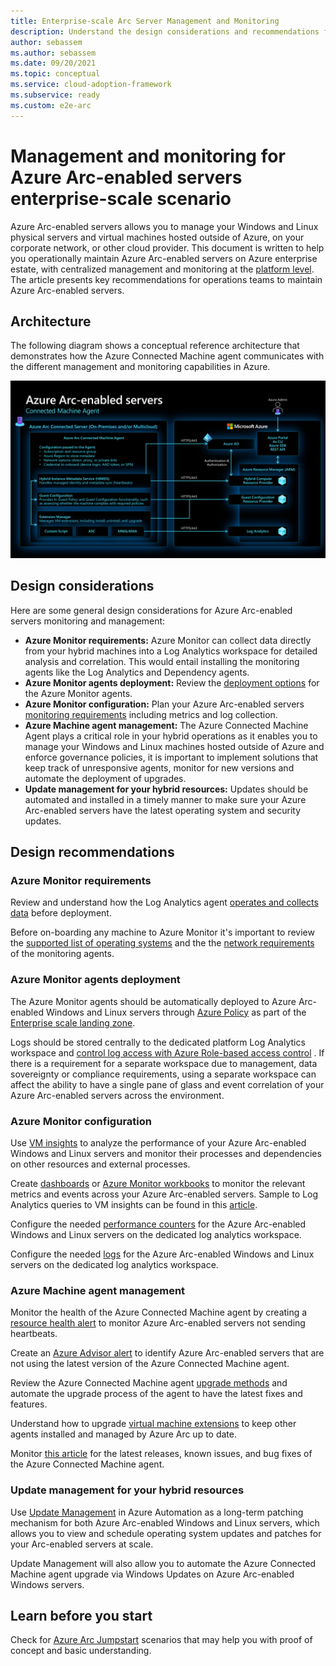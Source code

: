 ```yaml
---
title: Enterprise-scale Arc Server Management and Monitoring
description: Understand the design considerations and recommendations for management and monitoring of Arc-enabled servers
author: sebassem
ms.author: sebassem
ms.date: 09/20/2021
ms.topic: conceptual
ms.service: cloud-adoption-framework
ms.subservice: ready
ms.custom: e2e-arc
---
```


# Management and monitoring for Azure Arc-enabled servers enterprise-scale scenario

Azure Arc-enabled servers allows you to manage your Windows and Linux physical servers and virtual machines hosted outside of Azure, on your corporate network, or other cloud provider.  This document is written to help you operationally maintain Azure Arc-enabled servers on Azure enterprise estate, with centralized management and monitoring at the [platform level](/azure/cloud-adoption-framework/ready/enterprise-scale/management-and-monitoring). The article presents key recommendations for operations teams to maintain Azure Arc-enabled servers.

## Architecture

The following diagram shows a conceptual reference architecture that demonstrates how the Azure Connected Machine agent communicates with the different management and monitoring capabilities in Azure.

![Azure connected machine agent architecture](../../_images/hybrid/Azure-connected-machine-agent.png)

## Design considerations

Here are some general design considerations for Azure Arc-enabled servers monitoring and management:

- **Azure Monitor requirements:** Azure Monitor can collect data directly from your hybrid machines into a Log Analytics workspace for detailed analysis and correlation. This would entail installing the monitoring agents like the Log Analytics and Dependency agents.
- **Azure Monitor agents deployment:** Review the [deployment options](/azure/azure-arc/servers/concept-log-analytics-extension-deployment) for the Azure Monitor agents.
- **Azure Monitor configuration:** Plan your Azure Arc-enabled servers [monitoring requirements](/azure/azure-monitor/agents/log-analytics-agent#data-collected) including metrics and log collection.
- **Azure Machine agent management:** The Azure Connected Machine Agent plays a critical role in your hybrid operations as it enables you to manage your Windows and Linux machines hosted outside of Azure and enforce governance policies, it is important to implement solutions that keep track of unresponsive agents, monitor for new versions and automate the deployment of upgrades.
- **Update management for your hybrid resources:** Updates should be automated and installed in a timely manner to make sure your Azure Arc-enabled servers have the latest operating system and security updates.
## Design recommendations
### Azure Monitor requirements
Review and understand how the Log Analytics agent [operates and collects data](/azure/azure-monitor/agents/log-analytics-agent) before deployment.

Before on-boarding any machine to Azure Monitor it's important to review the [supported list of operating systems](/azure/azure-monitor/agents/agents-overview#supported-operating-systems) and the the [network requirements](/azure/azure-monitor/agents/log-analytics-agent#network-requirements) of the monitoring agents.

### Azure Monitor agents deployment
The Azure Monitor agents should be automatically deployed to Azure Arc-enabled Windows and Linux servers through [Azure Policy](/azure/azure-monitor/deploy-scale) as part of the [Enterprise scale landing zone](/azure/cloud-adoption-framework/ready/enterprise-scale/management-and-monitoring).

Logs should be stored centrally to the dedicated platform Log Analytics workspace and [control log access with Azure Role-based access control](/azure/azure-monitor/platform/design-logs-deployment#access-control-overview) . If there is a requirement for a separate workspace due to management, data sovereignty or compliance requirements, using a separate workspace can affect the ability to have a single pane of glass and event correlation of your Azure Arc-enabled servers across the environment.

### Azure Monitor configuration
Use [VM insights](/azure/azure-arc/servers/learn/tutorial-enable-vm-insights) to analyze the performance of your Azure Arc-enabled Windows and Linux servers and monitor their processes and dependencies on other resources and external processes.

Create [dashboards](/azure/azure-portal/azure-portal-dashboards) or [Azure Monitor workbooks](/azure/azure-monitor/visualize/workbooks-overview) to monitor the relevant metrics and events across your Azure Arc-enabled servers. Sample to Log Analytics queries to VM insights can be found in this [article](/azure/azure-monitor/vm/vminsights-log-search#performance-records).

Configure the needed [performance counters](/azure/azure-monitor/agents/data-sources-performance-counters) for the Azure Arc-enabled Windows and Linux servers on the dedicated log analytics workspace.

Configure the needed [logs](/azure/azure-monitor/agents/log-analytics-agent#data-collected) for the Azure Arc-enabled Windows and Linux servers on the dedicated log analytics workspace.

### Azure Machine agent management
Monitor the health of the Azure Connected Machine agent by creating a [resource health alert](/azure/azure-arc/servers/plan-at-scale-deployment#phase-3-manage-and-operate) to monitor Azure Arc-enabled servers not sending heartbeats.

Create an [Azure Advisor alert](/azure/azure-arc/servers/plan-at-scale-deployment#phase-3-manage-and-operate) to identify Azure Arc-enabled servers that are not using the latest version of the Azure Connected Machine agent.

Review the Azure Connected Machine agent [upgrade methods](/azure/azure-arc/servers/manage-agent#upgrading-agent) and automate the upgrade process of the agent to have the latest fixes and features.

Understand how to upgrade [virtual machine extensions](/azure/azure-arc/servers/manage-vm-extensions) to keep other agents installed and managed by Azure Arc up to date.

Monitor [this article](/azure/azure-arc/servers/agent-release-notes) for the latest releases, known issues, and bug fixes of the Azure Connected Machine agent.
### Update management for your hybrid resources
Use [Update Management](/azure/automation/update-management/overview) in Azure Automation as a long-term patching mechanism for both Azure Arc-enabled Windows and Linux servers, which allows you to view and schedule operating system updates and patches for your Arc-enabled servers at scale.

Update Management will also allow you to automate the Azure Connected Machine agent upgrade via Windows Updates on Azure Arc-enabled Windows servers.
## Learn before you start

Check for [Azure Arc Jumpstart](https://aka.ms/AzureArcJumpstart) scenarios that may help you with proof of concept and basic understanding.
